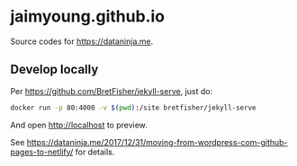 # jaimyoung.github.io

Source codes for <https://dataninja.me>.

## Develop locally

Per <https://github.com/BretFisher/jekyll-serve>,
just do:

```bash
docker run -p 80:4000 -v $(pwd):/site bretfisher/jekyll-serve
```

And open <http://localhost> to preview.

See <https://dataninja.me/2017/12/31/moving-from-wordpress-com-github-pages-to-netlify/>
for details.
